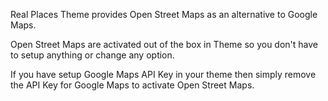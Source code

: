 Real Places Theme provides Open Street Maps as an alternative to Google Maps.

Open Street Maps are activated out of the box in Theme so you don't have to setup anything or change any option.

If you have setup Google Maps API Key in your theme then simply remove the API Key for Google Maps to activate Open Street Maps.
